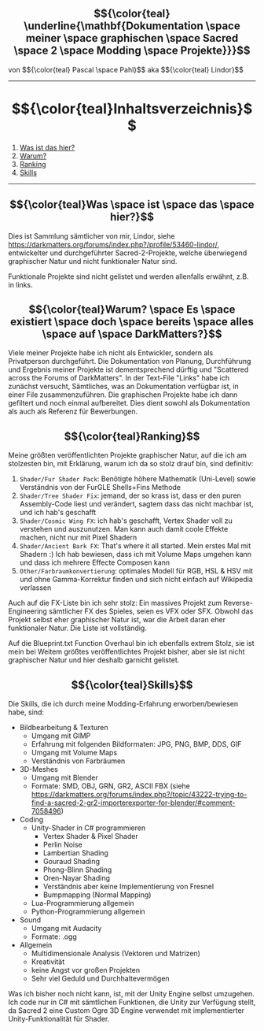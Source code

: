 ## <a name="first"></a>$${\color{teal} \underline{\mathbf{Dokumentation \space meiner \space graphischen \space Sacred \space 2 \space Modding \space Projekte}}}$$
<p>von $${\color{teal} Pascal \space Pahl}$$ aka $${\color{teal} Lindor}$$</p>

---

# $${\color{teal}Inhaltsverzeichnis}$$
1. [Was ist das hier?](#first)
2. [Warum?](#second)
3. [Ranking](#third)
4. [Skills](#fourth)

---

## <a name="first"></a>$${\color{teal}Was \space ist \space das \space hier?}$$
Dies ist Sammlung sämtlicher von mir,
Lindor, siehe https://darkmatters.org/forums/index.php?/profile/53460-lindor/,
entwickelter und durchgeführter Sacred-2-Projekte,
welche überwiegend graphischer Natur und nicht funktionaler Natur sind.

Funktionale Projekte sind nicht gelistet und werden allenfalls erwähnt, z.B. in links.

## <a name="second"></a>$${\color{teal}Warum? \space Es \space existiert \space doch \space bereits \space alles \space auf \space DarkMatters?}$$
Viele meiner Projekte habe ich nicht als Entwickler, sondern als Privatperson durchgeführt.
Die Dokumentation von Planung, Durchführung und Ergebnis meiner Projekte ist dementsprechend dürftig und "Scattered across the Forums of DarkMatters".
In der Text-File "Links" habe ich zunächst versucht, Sämtliches, was an Dokumentation verfügbar ist, in einer File zusammenzuführen.
Die graphischen Projekte habe ich dann gefiltert und noch einmal aufbereitet.
Dies dient sowohl als Dokumentation als auch als Referenz für Bewerbungen.

## <a name="third"></a>$${\color{teal}Ranking}$$
Meine größten veröffentlichten Projekte graphischer Natur, auf die ich am stolzesten bin, mit Erklärung, warum ich da so stolz drauf bin, sind definitiv:

1. ```Shader/Fur Shader Pack```: Benötigte höhere Mathematik (Uni-Level) sowie Verständnis von der FurGLE Shells+Fins Methode
2. ```Shader/Tree Shader Fix```: jemand, der so krass ist, dass er den puren Assembly-Code liest und verändert, sagtem dass das nicht machbar ist, und ich hab's geschafft
3. ```Shader/Cosmic Wing FX```: ich hab's geschafft, Vertex Shader voll zu verstehen und auszunutzen. Man kann auch damit coole Effekte machen, nicht nur mit Pixel Shadern
4. ```Shader/Ancient Bark FX```: That's where it all started. Mein erstes Mal mit Shadern :) Ich hab bewiesen, dass ich mit Volume Maps umgehen kann und dass ich mehrere Effecte Composen kann
5. ```Other/Farbraumkonvertierung```: optimales Modell für RGB, HSL & HSV mit und ohne Gamma-Korrektur finden und sich nicht einfach auf Wikipedia verlassen

Auch auf die FX-Liste bin ich sehr stolz:
Ein massives Projekt zum Reverse-Engineering sämtlicher FX des Spieles, seien es VFX oder SFX.
Obwohl das Projekt selbst eher graphischer Natur ist, war die Arbeit daran eher funktionaler Natur.
Die Liste ist vollständig.

Auf die Blueprint.txt Function Overhaul bin ich ebenfalls extrem Stolz,
sie ist mein bei Weitem größtes veröffentlichtes Projekt bisher, aber sie ist nicht graphischer Natur und hier deshalb garnicht gelistet.

## <a name="fourth"></a>$${\color{teal}Skills}$$

Die Skills, die ich durch meine Modding-Erfahrung erworben/bewiesen habe, sind:

- Bildbearbeitung & Texturen
    - Umgang mit GIMP
    - Erfahrung mit folgenden Bildformaten: JPG, PNG, BMP, DDS, GIF
    - Umgang mit Volume Maps
    - Verständnis von Farbräumen
- 3D-Meshes
    - Umgang mit Blender
    - Formate: SMD, OBJ, GRN, GR2, ASCII FBX (siehe https://darkmatters.org/forums/index.php?/topic/43222-trying-to-find-a-sacred-2-gr2-importerexporter-for-blender/#comment-7058496)
- Coding
    - Unity-Shader in C# programmieren
        - Vertex Shader & Pixel Shader
        - Perlin Noise
        - Lambertian Shading
        - Gouraud Shading
        - Phong-Blinn Shading
        - Oren-Nayar Shading
        - Verständnis aber keine Implementierung von Fresnel
        - Bumpmapping (Normal Mapping)
    - Lua-Programmierung allgemein
    - Python-Programmierung allgemein
- Sound
    - Umgang mit Audacity
    - Formate: .ogg
- Allgemein
    - Multidimensionale Analysis (Vektoren und Matrizen)
    - Kreativität
    - keine Angst vor großen Projekten
    - Sehr viel Geduld und Durchhaltevermögen

Was ich bisher noch nicht kann, ist, mit der Unity Engine selbst umzugehen.
Ich code nur in C# mit sämtlichen Funktionen, die Unity zur Verfügung stellt,
da Sacred 2 eine Custom Ogre 3D Engine verwendet mit implementierter Unity-Funktionalität für Shader.